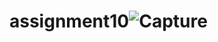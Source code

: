 # assignment10![Capture](https://user-images.githubusercontent.com/106654786/171486971-f28836a6-3de9-465d-accc-f1fc9383e7e6.PNG)

